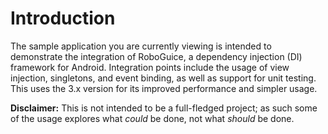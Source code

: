 # Introduction
The sample application you are currently viewing is intended to demonstrate the integration of RoboGuice, a dependency injection (DI) framework for Android.
Integration points include the usage of view injection, singletons, and event binding, as well as support for unit testing. This uses the 3.x version for its
improved performance and simpler usage.

**Disclaimer:** This is not intended to be a full-fledged project; as such some of the usage explores what _could_ be done, not what _should_ be done.